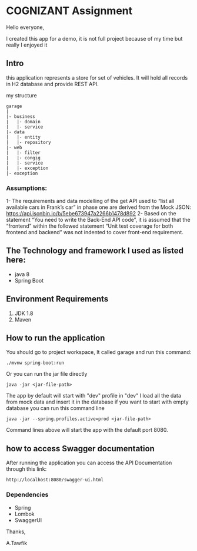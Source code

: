# COGNIZANT Assignment
Hello everyone,

I created this app for a demo, it is not full project because of my time but really I enjoyed it

## Intro
this application represents a store for set of vehicles. 
It will hold all records in H2 database and provide REST API.

my structure
    
    garage
    |
    |- business
    |   |- domain
    |   |- service
    |- data
    |   |- entity
    |   |- repository
    |- web 
    |   |- filter
    |   |- congig
    |   |- service
    |   |- exception
    |- exception

   
### Assumptions:
1- The requirements and data modelling of the get API used to “list all available cars in Frank’s car” in phase one are derived from the Mock JSON: https://api.jsonbin.io/b/5ebe673947a2266b1478d892
2- Based on the statement “You need to write the Back-End API code”, it is assumed that the “frontend” within the followed statement “Unit test coverage for both frontend and backend” was not indented to cover front-end requirement.


## The Technology and framework I used as listed here:

* java 8
* Spring Boot
 
## Environment Requirements

1. JDK 1.8
2. Maven 

## How to run the application

You should go to project workspace, It called garage and run this command:

    ./mvnw spring-boot:run 

Or you can run the jar file directly

    java -jar <jar-file-path>

The app by default will start with "dev" profile in "dev" I load all the data from mock data and insert it in the database
if you want to start with empty database you can run this command line

    java -jar --spring.profiles.active=prod <jar-file-path>

Command lines above will start the app with the default port 8080.

## how to access Swagger documentation

After running the application you can access the API Documentation through this link:
    
    http://localhost:8080/swagger-ui.html

### Dependencies
* Spring
* Lombok
* SwaggerUI
  
Thanks,

A.Tawfik
